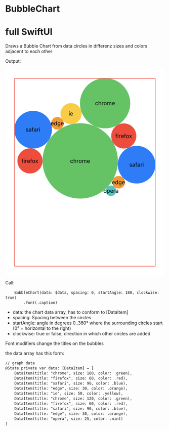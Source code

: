 # BubbleChart
# full SwiftUI
Draws a Bubble Chart from data 
circles in differenz sizes and colors adjacent to each other

Output:

![Alt text](/BubbleChart_example.png "Optional Title")


Call:

        BubbleChart(data: $data, spacing: 0, startAngle: 180, clockwise: true)
            .font(.caption)

- data:     the chart data array, has to conform to [DataItem]  
- spacing:  Spacing between the circles  
- startAngle: angle in degrees 0..360° where the surrounding circles start (0° = horizontal to the right)
- clockwise: true or false, direction in which other circles are added

Font modifiers change the titles on the bubbles

the data array has this form:

    // graph data
    @State private var data: [DataItem] = [
        DataItem(title: "chrome", size: 180, color: .green),
        DataItem(title: "firefox", size: 60, color: .red),
        DataItem(title: "safari", size: 90, color: .blue),
        DataItem(title: "edge", size: 30, color: .orange),
        DataItem(title: "ie", size: 50, color: .yellow),
        DataItem(title: "chrome", size: 120, color: .green),
        DataItem(title: "firefox", size: 60, color: .red),
        DataItem(title: "safari", size: 90, color: .blue),
        DataItem(title: "edge", size: 30, color: .orange),
        DataItem(title: "opera", size: 25, color: .mint)
    ]
